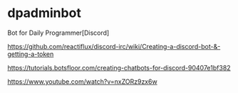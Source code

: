 # dpadminbot
Bot for Daily Programmer[Discord] 

https://github.com/reactiflux/discord-irc/wiki/Creating-a-discord-bot-&-getting-a-token

https://tutorials.botsfloor.com/creating-chatbots-for-discord-90407e1bf382


https://www.youtube.com/watch?v=nxZORz9zx6w
